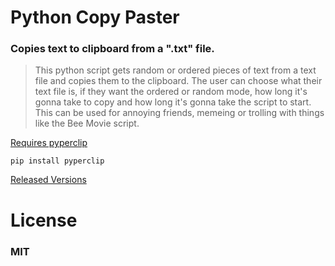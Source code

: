 # Python Copy Paster
### Copies text to clipboard from a ".txt" file. 

> This python script gets random or ordered pieces of text from a text file and copies them to the clipboard. The user can choose what their text file is, if they want the ordered or random mode, how long it's gonna take to copy and how long it's gonna take the script to start. This can be used for annoying friends, memeing or trolling with things like the Bee Movie script.


[Requires pyperclip](https://pypi.org/project/pyperclip/)

`pip install pyperclip`


[Released Versions](https://github.com/Sajantoor98/python-copy-paster/releases)

# License
### MIT
